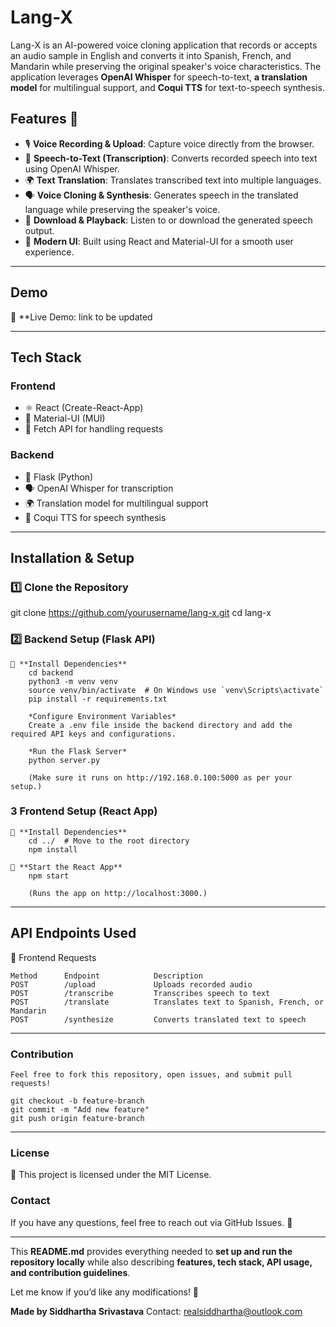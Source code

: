 # Lang-X

Lang-X is an AI-powered voice cloning application that records or accepts an audio sample in English and converts it into Spanish, French, and Mandarin while preserving the original speaker's voice characteristics. The application leverages **OpenAI Whisper** for speech-to-text, **a translation model** for multilingual support, and **Coqui TTS** for text-to-speech synthesis.

## Features 🚀

- 🎙️ **Voice Recording & Upload**: Capture voice directly from the browser.
- 📝 **Speech-to-Text (Transcription)**: Converts recorded speech into text using OpenAI Whisper.
- 🌍 **Text Translation**: Translates transcribed text into multiple languages.
- 🗣️ **Voice Cloning & Synthesis**: Generates speech in the translated language while preserving the speaker's voice.
- 📂 **Download & Playback**: Listen to or download the generated speech output.
- 🎨 **Modern UI**: Built using React and Material-UI for a smooth user experience.

---

## Demo

🔗 \*\*Live Demo: link to be updated

---

## Tech Stack

### **Frontend**

- ⚛️ React (Create-React-App)
- 🎨 Material-UI (MUI)
- 📡 Fetch API for handling requests

### **Backend**

- 🐍 Flask (Python)
- 🗣️ OpenAI Whisper for transcription
- 🌍 Translation model for multilingual support
- 🎤 Coqui TTS for speech synthesis

---

## Installation & Setup

### 1️⃣ Clone the Repository

git clone https://github.com/yourusername/lang-x.git
cd lang-x

### 2️⃣ **Backend Setup (Flask API)**

    🔹 **Install Dependencies**
        cd backend
        python3 -m venv venv
        source venv/bin/activate  # On Windows use `venv\Scripts\activate`
        pip install -r requirements.txt

        *Configure Environment Variables*
        Create a .env file inside the backend directory and add the required API keys and configurations.

        *Run the Flask Server*
        python server.py

        (Make sure it runs on http://192.168.0.100:5000 as per your setup.)

### 3 **Frontend Setup (React App)**

    🔹 **Install Dependencies**
        cd ../  # Move to the root directory
        npm install

    🔹 **Start the React App**
        npm start

        (Runs the app on http://localhost:3000.)

---

## API Endpoints Used

🔹 Frontend Requests

    Method      Endpoint            Description
    POST        /upload             Uploads recorded audio
    POST        /transcribe         Transcribes speech to text
    POST        /translate          Translates text to Spanish, French, or Mandarin
    POST        /synthesize         Converts translated text to speech

---

### Contribution

    Feel free to fork this repository, open issues, and submit pull requests!

    git checkout -b feature-branch
    git commit -m "Add new feature"
    git push origin feature-branch

---

### License

📜 This project is licensed under the MIT License.

### Contact

If you have any questions, feel free to reach out via GitHub Issues. 🚀

---

This **README.md** provides everything needed to **set up and run the repository locally** while also describing **features, tech stack, API usage, and contribution guidelines**.

Let me know if you’d like any modifications! 🚀

**Made by Siddhartha Srivastava**
Contact: realsiddhartha@outlook.com
